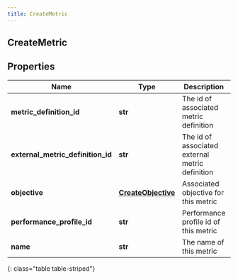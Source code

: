 ```yaml
---
title: CreateMetric
---
```

## CreateMetric

## Properties

|Name | Type | Description | Notes|
|------------ | ------------- | ------------- | -------------|
| **metric_definition_id** | **str** | The id of associated metric definition | [optional] |
| **external_metric_definition_id** | **str** | The id of associated external metric definition | [optional] |
| **objective** | [**CreateObjective**](CreateObjective.html) | Associated objective for this metric | [optional] |
| **performance_profile_id** | **str** | Performance profile id of this metric | [optional] |
| **name** | **str** | The name of this metric | |
{: class="table table-striped"}


